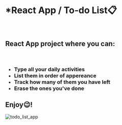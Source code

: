 <h1>*React App / To-do List📋</h1>
<br>
 <h2>React App project where you can: </h2>
 <br>
 <h3><ul>
 <li>Type all your daily activities</li>
 <li>List them in order of appereance</li>
 <li>Track how many of them you have left</li>
 <li>Erase the ones you've done</li>
 </ul> 
 </h3>

 ## Enjoy😉!
![todo_list_app](https://user-images.githubusercontent.com/94227693/192469705-2e82ab31-f286-4737-a108-89422f5b5590.png)
